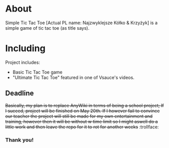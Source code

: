 # About
Simple Tic Tac Toe [Actual PL name: Najzwyklejsze Kółko & Krzyżyk] is a simple game of tic tac toe (as title says).
# Including
Project includes:
- Basic Tic Tac Toe game
- "Ultimate Tic Tac Toe" featured in one of Vsauce's videos.
## Deadline
~~Basically, my plan is to replace AnyWiki in terms of being a school project; If I suceed, project will be finished on May 20th. If I however fail to convince our teacher the project will still be made for my own entertainment and training, however then it will be without w time limit so I might aswell do a little work and then leave the repo for it to rot for another weeks~~ :trollface:
### Thank you!
